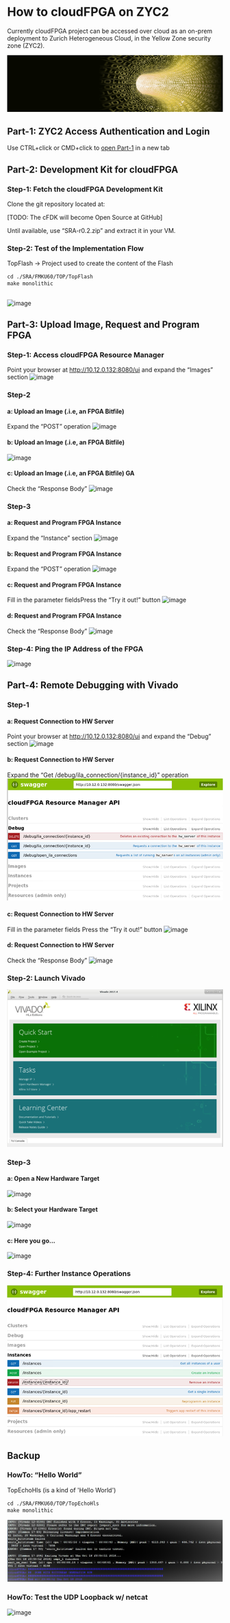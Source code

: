 

# How to cloudFPGA on ZYC2

Currently cloudFPGA project can be accessed over cloud as an on-prem deployment to Zurich Heterogeneous Cloud, in the Yellow Zone security zone (ZYC2).

![image](images/image2.png)
## Part-1: ZYC2 Access Authentication and Login
Use CTRL+click or CMD+click to [open Part-1](ZYC2_Access_Authentication_and_Login.md) in a new tab

## Part-2: Development Kit for cloudFPGA

### Step-1: Fetch the cloudFPGA Development Kit
Clone the git repository located at:

[TODO: The cFDK will become Open Source at GitHub]

Until available, use “SRA-r0.2.zip” and extract it in your VM.

### Step-2: Test of the Implementation Flow
TopFlash → Project used to create the content of the Flash

```
cd ./SRA/FMKU60/TOP/TopFlash
make monolithic
```

##
![image](images/cf-EndOfBuild.jpg)

## Part-3: Upload Image, Request and Program FPGA

### Step-1: Access cloudFPGA Resource Manager
Point your browser at http://10.12.0.132:8080/ui
and expand the “Images” section
![image](images/cf-Resource_Manager.JPG)

### Step-2

#### a: Upload an Image (.i.e, an FPGA Bitfile)
Expand the “POST” operation
![image](images/cf-RM_Images.JPG)

#### b: Upload an Image (.i.e, an FPGA Bitfile)
![image](images/cf-RM_POST_Image.JPG)

#### c: Upload an Image (.i.e, an FPGA Bitfile) GA
Check the “Response Body”
![image](images/cf-RM_POST_Image_Response.JPG)

### Step-3

#### a: Request and Program FPGA Instance
Expand the “Instance” section
![image](images/cf_Resource_Manager_API.JPG)

#### b: Request and Program FPGA Instance  
Expand the “POST” operation
![image](images/cf-RM_Instances.JPG)

#### c: Request and Program FPGA Instance   
Fill in the parameter fieldsPress the “Try it out!” button
![image](images/cf-RM_POST_Instance.JPG)

#### d: Request and Program FPGA Instance  
Check the “Response Body”
![image](images/cf-RM_POST_Instance_Response.JPG)


### Step-4: Ping the IP Address of the FPGA
![image](images/cf-Ping.JPG)

## Part-4: Remote Debugging with Vivado

### Step-1

#### a: Request Connection to HW Server
Point your browser at http://10.12.0.132:8080/ui
and expand the “Debug” section
![image](images/cf-Resource_Manager_API.JPG)

#### b: Request Connection to HW Server
Expand the “Get /debug/ila_connection/{instance_id}” operation
![image](images/image4.png)

#### c: Request Connection to HW Server
Fill in the parameter fields
Press the “Try it out!” button
![image](images/cf-RM_Get_ILAD_Connection.JPG)

#### d: Request Connection to HW Server
Check the “Response Body”
![image](images/cf-RM_Get_ILAD_Connection_Response.JPG)

### Step-2: Launch Vivado
![image](images/image5.png)

### Step-3

#### a: Open a New Hardware Target
![image](images/cf-OpenNewVivadoTarget_1.JPG)

#### b: Select your Hardware Target
![image](images/cf-Open_NewVivadoTarget_2.JPG)

#### c: Here you go...
![image](images/cf-Vivado_Hardware_Manager_Window.JPG)

### Step-4: Further Instance Operations
![image](images/image6.png)

## Backup

### HowTo: “Hello World”
TopEchoHls (is a kind of 'Hello World')
```
cd ./SRA/FMKU60/TOP/TopEchoHls
make monolithic
```
![image](images/image7.png)

### HowTo: Test the UDP Loopback w/ netcat
![image](images/cf-Netcat.JPG)